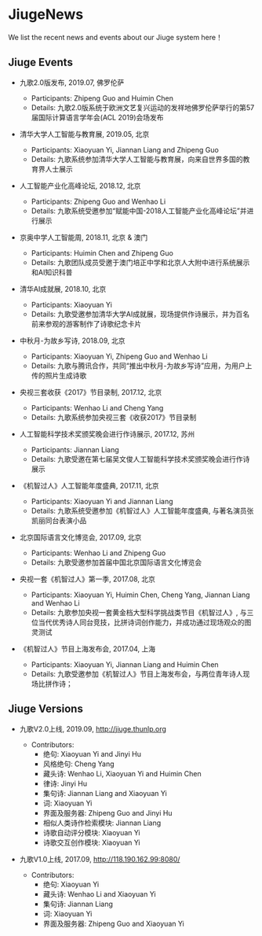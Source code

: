 # JiugeNews
We list the recent news and events about our Jiuge system here！

## Jiuge Events
- 九歌2.0版发布, 2019.07, 佛罗伦萨 
	- Participants: Zhipeng Guo and Huimin Chen
	- Details: 九歌2.0版系统于欧洲文艺复兴运动的发祥地佛罗伦萨举行的第57届国际计算语言学年会(ACL 2019)会场发布


- 清华大学人工智能与教育展, 2019.05, 北京
	- Participants:  Xiaoyuan Yi, Jiannan Liang and Zhipeng Guo 
	- Details: 九歌系统参加清华大学人工智能与教育展，向来自世界多国的教育界人士展示


- 人工智能产业化高峰论坛, 2018.12, 北京
	- Participants: Zhipeng Guo and Wenhao Li
	- Details: 九歌系统受邀参加“赋能中国-2018人工智能产业化高峰论坛”并进行展示


- 京奥中学人工智能周, 2018.11, 北京 & 澳门
	- Participants: Huimin Chen and Zhipeng Guo
	- Details: 九歌团队成员受邀于澳门培正中学和北京人大附中进行系统展示和AI知识科普


- 清华AI成就展, 2018.10, 北京
	- Participants: Xiaoyuan Yi
	- Details: 九歌受邀参加清华大学AI成就展，现场提供作诗展示，并为百名前来参观的游客制作了诗歌纪念卡片


- 中秋月-为故乡写诗, 2018.09, 北京
	- Participants: Xiaoyuan Yi, Zhipeng Guo and Wenhao Li
	- Details: 九歌与腾讯合作，共同“推出中秋月-为故乡写诗”应用，为用户上传的照片生成诗歌


- 央视三套收获《2017》节目录制, 2017.12, 北京
	- Participants: Wenhao Li and Cheng Yang
	- Details: 九歌系统参加央视三套《收获2017》节目录制


- 人工智能科学技术奖颁奖晚会进行作诗展示, 2017.12, 苏州
	- Participants: Jiannan Liang
	- Details: 九歌受邀在第七届吴文俊人工智能科学技术奖颁奖晚会进行作诗展示


- 《机智过人》人工智能年度盛典, 2017.11, 北京
	- Participants: Xiaoyuan Yi and Jiannan Liang
	- Details: 九歌系统受邀参加《机智过人》人工智能年度盛典, 与著名演员张凯丽同台表演小品


- 北京国际语言文化博览会, 2017.09, 北京
	- Participants: Wenhao Li and Zhipeng Guo
	- Details: 九歌受邀参加首届中国北京国际语言文化博览会


- 央视一套《机智过人》第一季, 2017.08, 北京
	- Participants: Xiaoyuan Yi, Huimin Chen, Cheng Yang, Jiannan Liang and Wenhao Li
	- Details: 九歌参加央视一套黄金档大型科学挑战类节目《机智过人》, 与三位当代优秀诗人同台竞技，比拼诗词创作能力，并成功通过现场观众的图灵测试


- 《机智过人》节目上海发布会, 2017.04, 上海
	- Participants: Xiaoyuan Yi, Jiannan Liang and Huimin Chen
	- Details: 九歌受邀参加《机智过人》节目上海发布会，与两位青年诗人现场比拼作诗；

## Jiuge Versions

- 九歌V2.0上线, 2019.09, http://jiuge.thunlp.org
	- Contributors:
		- 绝句: Xiaoyuan Yi and Jinyi Hu
		- 风格绝句: Cheng Yang
		- 藏头诗: Wenhao Li, Xiaoyuan Yi and Huimin Chen
		- 律诗: Jinyi Hu
		- 集句诗: Jiannan Liang and Xiaoyuan Yi
		- 词: Xiaoyuan Yi
		- 界面及服务器: Zhipeng Guo and Jinyi Hu
		- 相似人类诗作检索模块: Jiannan Liang
		- 诗歌自动评分模块: Xiaoyuan Yi
		- 诗歌交互创作模块: Xiaoyuan Yi


- 九歌V1.0上线, 2017.09, http://118.190.162.99:8080/
	- Contributors:
		- 绝句: Xiaoyuan Yi
		- 藏头诗: Wenhao Li and Xiaoyuan Yi
		- 集句诗: Jiannan Liang
		- 词: Xiaoyuan Yi
		- 界面及服务器: Zhipeng Guo and Xiaoyuan Yi